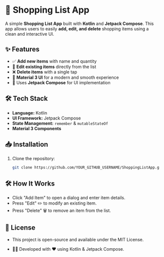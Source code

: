 # 🛒 Shopping List App

A simple **Shopping List App** built with **Kotlin** and **Jetpack Compose**. This app allows users to easily **add, edit, and delete** shopping items using a clean and interactive UI.

## ✨ Features
- ✅ **Add new items** with name and quantity
- 📝 **Edit existing items** directly from the list
- ❌ **Delete items** with a single tap
- 🎨 **Material 3 UI** for a modern and smooth experience
- 🚀 Uses **Jetpack Compose** for UI implementation


## 🛠️ Tech Stack
- **Language:** Kotlin
- **UI Framework:** Jetpack Compose
- **State Management:** `remember` & `mutableStateOf`
- **Material 3 Components**

## 📥 Installation
1. Clone the repository:
   ```sh
   git clone https://github.com/YOUR_GITHUB_USERNAME/ShoppingListApp.git

## 🛠️ How It Works
- Click "Add Item" to open a dialog and enter item details.
- Press "Edit" ✏️ to modify an existing item.
- Press "Delete" 🗑️ to remove an item from the list.

## 📄 License
- This project is open-source and available under the MIT License.

- 👨‍💻 Developed with ❤️ using Kotlin & Jetpack Compose.
